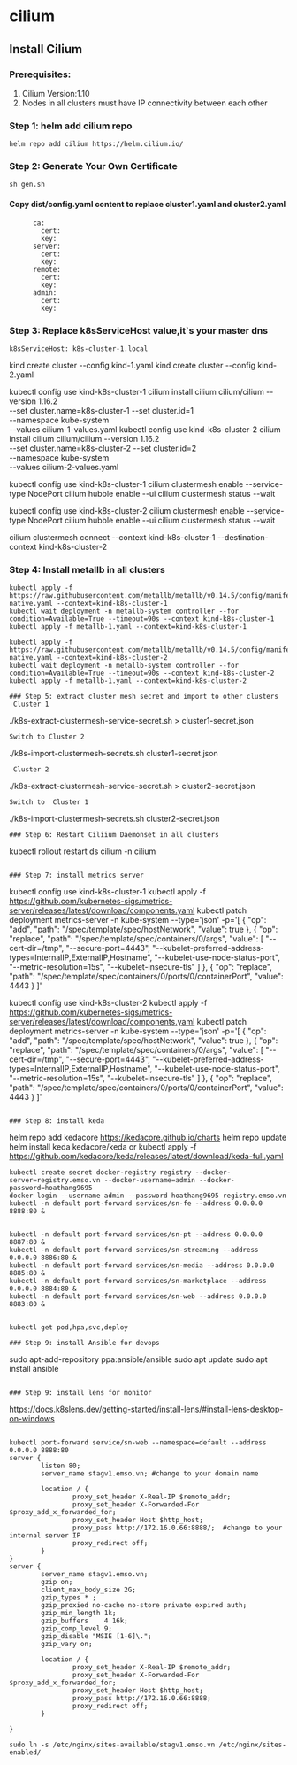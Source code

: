 # cilium

## Install Cilium
### Prerequisites:
1. Cilium Version:1.10
2. Nodes in all clusters must have IP connectivity between each other
### Step 1: helm add cilium repo
```
helm repo add cilium https://helm.cilium.io/
```
### Step 2: Generate Your Own Certificate
```
sh gen.sh
```
#### Copy dist/config.yaml content to replace cluster1.yaml and cluster2.yaml
```
      ca:
        cert:
        key:
      server:
        cert:
        key:
      remote:
        cert:
        key:
      admin:
        cert:
        key:

```
### Step 3: Replace k8sServiceHost value,it`s your master dns
```
k8sServiceHost: k8s-cluster-1.local
```
kind create cluster --config kind-1.yaml
kind create cluster --config kind-2.yaml

kubectl config use kind-k8s-cluster-1
cilium install cilium cilium/cilium  --version 1.16.2 \
    --set cluster.name=k8s-cluster-1 --set cluster.id=1 \
    --namespace kube-system \
    --values cilium-1-values.yaml
kubectl config use kind-k8s-cluster-2
cilium install cilium cilium/cilium --version 1.16.2 \
    --set cluster.name=k8s-cluster-2 --set cluster.id=2 \
    --namespace kube-system \
    --values cilium-2-values.yaml

kubectl config use kind-k8s-cluster-1
cilium clustermesh enable --service-type NodePort
cilium hubble enable --ui
cilium clustermesh status --wait

kubectl config use kind-k8s-cluster-2
cilium clustermesh enable --service-type NodePort
cilium hubble enable --ui
cilium clustermesh status --wait

cilium clustermesh connect --context kind-k8s-cluster-1 --destination-context kind-k8s-cluster-2

### Step 4: Install metallb in all clusters

```
kubectl apply -f https://raw.githubusercontent.com/metallb/metallb/v0.14.5/config/manifests/metallb-native.yaml --context=kind-k8s-cluster-1
kubectl wait deployment -n metallb-system controller --for condition=Available=True --timeout=90s --context kind-k8s-cluster-1
kubectl apply -f metallb-1.yaml --context=kind-k8s-cluster-1

kubectl apply -f https://raw.githubusercontent.com/metallb/metallb/v0.14.5/config/manifests/metallb-native.yaml --context=kind-k8s-cluster-2
kubectl wait deployment -n metallb-system controller --for condition=Available=True --timeout=90s --context kind-k8s-cluster-2
kubectl apply -f metallb-1.yaml --context=kind-k8s-cluster-2

### Step 5: extract cluster mesh secret and import to other clusters
 Cluster 1
```
./k8s-extract-clustermesh-service-secret.sh > cluster1-secret.json

```
Switch to Cluster 2
```
./k8s-import-clustermesh-secrets.sh cluster1-secret.json
```
 Cluster 2
```
./k8s-extract-clustermesh-service-secret.sh > cluster2-secret.json

```
Switch to  Cluster 1
```
./k8s-import-clustermesh-secrets.sh cluster2-secret.json
```
### Step 6: Restart Ciliium Daemonset in all clusters
```
kubectl rollout restart ds cilium -n cilium
```

### Step 7: install metrics server
```
kubectl config use kind-k8s-cluster-1
kubectl apply -f https://github.com/kubernetes-sigs/metrics-server/releases/latest/download/components.yaml
kubectl patch deployment metrics-server -n kube-system --type='json' -p='[
{
"op": "add",
"path": "/spec/template/spec/hostNetwork",
"value": true
},
{
"op": "replace",
"path": "/spec/template/spec/containers/0/args",
"value": [
"--cert-dir=/tmp",
"--secure-port=4443",
"--kubelet-preferred-address-types=InternalIP,ExternalIP,Hostname",
"--kubelet-use-node-status-port",
"--metric-resolution=15s",
"--kubelet-insecure-tls"
]
},
{
"op": "replace",
"path": "/spec/template/spec/containers/0/ports/0/containerPort",
"value": 4443
}
]'

kubectl config use kind-k8s-cluster-2
kubectl apply -f https://github.com/kubernetes-sigs/metrics-server/releases/latest/download/components.yaml
kubectl patch deployment metrics-server -n kube-system --type='json' -p='[
{
"op": "add",
"path": "/spec/template/spec/hostNetwork",
"value": true
},
{
"op": "replace",
"path": "/spec/template/spec/containers/0/args",
"value": [
"--cert-dir=/tmp",
"--secure-port=4443",
"--kubelet-preferred-address-types=InternalIP,ExternalIP,Hostname",
"--kubelet-use-node-status-port",
"--metric-resolution=15s",
"--kubelet-insecure-tls"
]
},
{
"op": "replace",
"path": "/spec/template/spec/containers/0/ports/0/containerPort",
"value": 4443
}
]'
```

### Step 8: install keda
```
helm repo add kedacore https://kedacore.github.io/charts
helm repo update
helm install keda kedacore/keda
or
kubectl apply -f https://github.com/kedacore/keda/releases/latest/download/keda-full.yaml
```
kubectl create secret docker-registry registry --docker-server=registry.emso.vn --docker-username=admin --docker-password=hoathang9695
docker login --username admin --password hoathang9695 registry.emso.vn
kubectl -n default port-forward services/sn-fe --address 0.0.0.0 8888:80 &


kubectl -n default port-forward services/sn-pt --address 0.0.0.0 8887:80 &
kubectl -n default port-forward services/sn-streaming --address 0.0.0.0 8886:80 &
kubectl -n default port-forward services/sn-media --address 0.0.0.0 8885:80 &
kubectl -n default port-forward services/sn-marketplace --address 0.0.0.0 8884:80 &
kubectl -n default port-forward services/sn-web --address 0.0.0.0 8883:80 &


kubectl get pod,hpa,svc,deploy

### Step 9: install Ansible for devops

```
sudo apt-add-repository ppa:ansible/ansible
sudo apt update
sudo apt install ansible
```

### Step 9: install lens for monitor

```
https://docs.k8slens.dev/getting-started/install-lens/#install-lens-desktop-on-windows
```

kubectl port-forward service/sn-web --namespace=default --address 0.0.0.0 8888:80
server {
        listen 80;
        server_name stagv1.emso.vn; #change to your domain name

        location / {
                proxy_set_header X-Real-IP $remote_addr;
                proxy_set_header X-Forwarded-For $proxy_add_x_forwarded_for;
                proxy_set_header Host $http_host;
                proxy_pass http://172.16.0.66:8888/;  #change to your internal server IP
                proxy_redirect off;
        }
}
server {
        server_name stagv1.emso.vn;
        gzip on;
        client_max_body_size 2G;
        gzip_types * ;
        gzip_proxied no-cache no-store private expired auth;
        gzip_min_length 1k;
        gzip_buffers    4 16k;
        gzip_comp_level 9;
        gzip_disable "MSIE [1-6]\.";
        gzip_vary on;

        location / {
                proxy_set_header X-Real-IP $remote_addr;
                proxy_set_header X-Forwarded-For $proxy_add_x_forwarded_for;
                proxy_set_header Host $http_host;
                proxy_pass http://172.16.0.66:8888;
                proxy_redirect off;
        }

}

sudo ln -s /etc/nginx/sites-available/stagv1.emso.vn /etc/nginx/sites-enabled/

